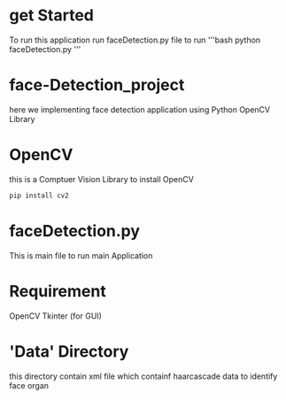 # get Started
  To run this application run faceDetection.py file
    to run
  '''bash
   python faceDetection.py
   '''
# face-Detection_project
here we implementing face detection application using Python OpenCV Library
# OpenCV
  this is a Comptuer Vision Library
    to install OpenCV
  ```bash
pip install cv2
```
# faceDetection.py
  This is main file to run main Application
# Requirement
  OpenCV
  Tkinter (for GUI)
# 'Data' Directory
  this directory contain xml file which containf haarcascade data to identify face organ
  
  
